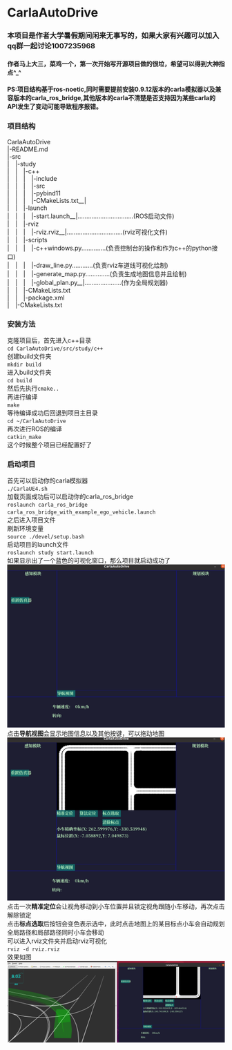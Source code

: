 # CarlaAutoDrive
### 本项目是作者大学暑假期间闲来无事写的，如果大家有兴趣可以加入qq群一起讨论1007235968
#### 作者马上大三，菜鸡一个，第一次开始写开源项目做的很垃，希望可以得到大神指点^_^
#### PS:项目结构基于ros-noetic,同时需要提前安装0.9.12版本的carla模拟器以及兼容版本的carla_ros_bridge,其他版本的carla不清楚是否支持因为某些carla的API发生了变动可能导致程序报错。

### 项目结构
CarlaAutoDrive  
|-README.md  
|-src  
|&emsp;|-study  
|&emsp;|&emsp;|-c++  
|&emsp;|&emsp;|&emsp;|-include  
|&emsp;|&emsp;|&emsp;|-src  
|&emsp;|&emsp;|&emsp;|-pybind11  
|&emsp;|&emsp;|&emsp;|-CMakeLists.txt__|  
|&emsp;|&emsp;|-launch  
|&emsp;|&emsp;|&emsp;|-start.launch__|................................(ROS启动文件)  
|&emsp;|&emsp;|-rviz  
|&emsp;|&emsp;|&emsp;|-rviz.rviz__|................................(rviz可视化文件)  
|&emsp;|&emsp;|-scripts  
|&emsp;|&emsp;|&emsp;|-c++windows.py..............(负责控制台的操作和作为c++的python接口)  
|&emsp;|&emsp;|&emsp;|-draw_line.py............(负责rviz车道线可视化绘制)  
|&emsp;|&emsp;|&emsp;|-generate_map.py..............(负责生成地图信息并且绘制)  
|&emsp;|&emsp;|&emsp;|-global_plan.py__|.....................(作为全局规划器)  
|&emsp;|&emsp;|-CMakeLists.txt  
|&emsp;|&emsp;|-package.xml  
|&emsp;|-CMakeLists.txt  
### 安装方法

克隆项目后，首先进入c++目录  
`cd CarlaAutoDrive/src/study/c++`  
创建build文件夹  
`mkdir build`  
进入build文件夹  
`cd build`  
然后先执行`cmake..`  
再进行编译  
`make`  
等待编译成功后回退到项目主目录  
`cd ~/CarlaAutoDrive`  
再次进行ROS的编译  
`catkin_make`  
这个时候整个项目已经配置好了  

### 启动项目
首先可以启动你的carla模拟器  
`./CarlaUE4.sh`  
加载页面成功后可以启动你的carla_ros_bridge  
`roslaunch carla_ros_bridge carla_ros_bridge_with_example_ego_vehicle.launch`  
之后进入项目文件  
刷新环境变量  
`source ./devel/setup.bash`  
启动项目的launch文件  
`roslaunch study start.launch`  
如果显示出了一个蓝色的可视化窗口，那么项目就启动成功了  
![](picture/1.png)  
点击**导航视图**会显示地图信息以及其他按键，可以拖动地图  
![](picture/2.png)  
点击一次**精准定位**会让视角移动到小车位置并且锁定视角跟随小车移动，再次点击解除锁定  
点击**标点选取**后按钮会变色表示选中，此时点击地图上的某目标点小车会自动规划全局路径和局部路径同时小车会移动  
可以进入rviz文件夹并启动rviz可视化  
`rviz -d rviz.rviz`  
效果如图  
![](picture/3.png)  
